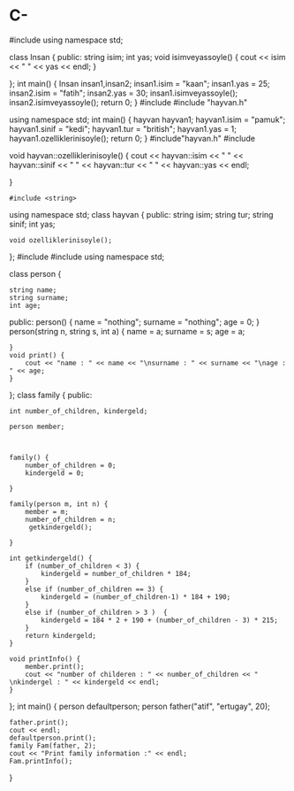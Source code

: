 # C-
#include <iostream>
using namespace std;

class Insan {
public:
    string isim;
    int yas;
    void isimveyassoyle() {
        cout << isim << " " << yas << endl;
    }

};
int main()
{
    Insan insan1,insan2;
    insan1.isim = "kaan";
    insan1.yas = 25;
    insan2.isim = "fatih";
    insan2.yas = 30;
    insan1.isimveyassoyle();
    insan2.isimveyassoyle();
    return 0;
}
#include <iostream>
#include "hayvan.h"


using namespace std;
int main()
{
	hayvan hayvan1;
	hayvan1.isim = "pamuk";
	hayvan1.sinif = "kedi";
	hayvan1.tur = "british";
	hayvan1.yas = 1;
	hayvan1.ozelliklerinisoyle();
	return 0;
}
    #include"hayvan.h"
#include <iostream>

void hayvan::ozelliklerinisoyle() {
	cout << hayvan::isim << " " << hayvan::sinif << " " << hayvan::tur << " " << hayvan::yas << endl;

}

    #include <string>
using namespace std;
class hayvan {
public:
	string isim;
	string tur;
	string sinif;
	int yas;

	void ozelliklerinisoyle();
};
	#include<iostream>
#include<string>
using namespace std;

class person {

	string name;
	string surname;
	int age;
public:
	person() {
		name = "nothing";
		surname = "nothing";
		age = 0;
	}
	person(string n, string s, int a) {
		name = a;
		surname = s;
		age = a;

	}
	void print() {
		cout << "name : " << name << "\nsurname : " << surname << "\nage : " << age;
	}

};
class family {
public:

	int number_of_children, kindergeld;

	person member;



	family() {
		number_of_children = 0;
		kindergeld = 0;

	}

	family(person m, int n) {
		member = m;
		number_of_children = n;
		 getkindergeld();

	}

	int getkindergeld() {
		if (number_of_children < 3) {
			kindergeld = number_of_children * 184;
		}
		else if (number_of_children == 3) {
			kindergeld = (number_of_children-1) * 184 + 190;
		}
		else if (number_of_children > 3 )  {
			kindergeld = 184 * 2 + 190 + (number_of_children - 3) * 215;
		}
		return kindergeld;
	}

	void printInfo() {
		member.print();
		cout << "number of childeren : " << number_of_children << " \nkindergel : " << kindergeld << endl;
	}
};
int main() {
	person defaultperson;
	person father("atif", "ertugay", 20);

	father.print();
	cout << endl;
	defaultperson.print();
	family Fam(father, 2);
	cout << "Print family information :" << endl;
	Fam.printInfo();
}


